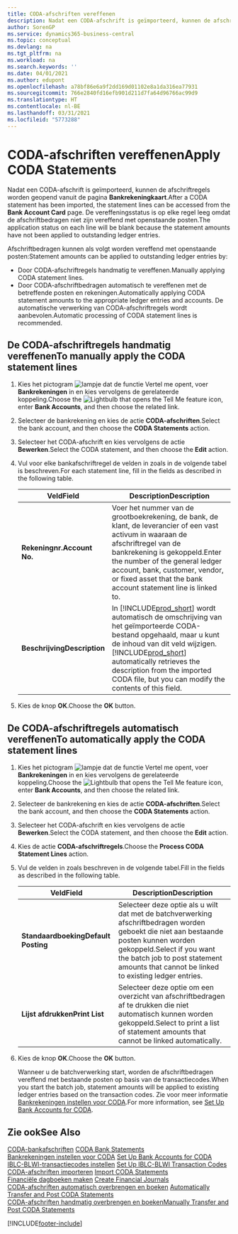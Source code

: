 ```yaml
---
title: CODA-afschriften vereffenen
description: Nadat een CODA-afschrift is geïmporteerd, kunnen de afschriftregels worden geopend vanuit de pagina Bankrekeningkaart. De vereffeningsstatus is op elke regel leeg omdat de afschriftbedragen niet zijn vereffend met openstaande posten.
author: SorenGP
ms.service: dynamics365-business-central
ms.topic: conceptual
ms.devlang: na
ms.tgt_pltfrm: na
ms.workload: na
ms.search.keywords: ''
ms.date: 04/01/2021
ms.author: edupont
ms.openlocfilehash: a78bf86e6a9f2dd169d01102e8a1da316ea77931
ms.sourcegitcommit: 766e2840fd16efb901d211d7fa64d96766ac99d9
ms.translationtype: HT
ms.contentlocale: nl-BE
ms.lasthandoff: 03/31/2021
ms.locfileid: "5773288"
---
```

# <a name="apply-coda-statements"></a><span data-ttu-id="71afc-104">CODA-afschriften vereffenen</span><span class="sxs-lookup"><span data-stu-id="71afc-104">Apply CODA Statements</span></span>
<span data-ttu-id="71afc-105">Nadat een CODA-afschrift is geïmporteerd, kunnen de afschriftregels worden geopend vanuit de pagina **Bankrekeningkaart**.</span><span class="sxs-lookup"><span data-stu-id="71afc-105">After a CODA statement has been imported, the statement lines can be accessed from the **Bank Account Card** page.</span></span> <span data-ttu-id="71afc-106">De vereffeningsstatus is op elke regel leeg omdat de afschriftbedragen niet zijn vereffend met openstaande posten.</span><span class="sxs-lookup"><span data-stu-id="71afc-106">The application status on each line will be blank because the statement amounts have not been applied to outstanding ledger entries.</span></span>  

<span data-ttu-id="71afc-107">Afschriftbedragen kunnen als volgt worden vereffend met openstaande posten:</span><span class="sxs-lookup"><span data-stu-id="71afc-107">Statement amounts can be applied to outstanding ledger entries by:</span></span>  

-   <span data-ttu-id="71afc-108">Door CODA-afschriftregels handmatig te vereffenen.</span><span class="sxs-lookup"><span data-stu-id="71afc-108">Manually applying CODA statement lines.</span></span>  
-   <span data-ttu-id="71afc-109">Door CODA-afschriftbedragen automatisch te vereffenen met de betreffende posten en rekeningen.</span><span class="sxs-lookup"><span data-stu-id="71afc-109">Automatically applying CODA statement amounts to the appropriate ledger entries and accounts.</span></span> <span data-ttu-id="71afc-110">De automatische verwerking van CODA-afschriftregels wordt aanbevolen.</span><span class="sxs-lookup"><span data-stu-id="71afc-110">Automatic processing of CODA statement lines is recommended.</span></span>  

## <a name="to-manually-apply-the-coda-statement-lines"></a><span data-ttu-id="71afc-111">De CODA-afschriftregels handmatig vereffenen</span><span class="sxs-lookup"><span data-stu-id="71afc-111">To manually apply the CODA statement lines</span></span>  

1.  <span data-ttu-id="71afc-112">Kies het pictogram ![lampje dat de functie Vertel me opent](../../media/ui-search/search_small.png "Vertel me wat u wilt doen"), voer **Bankrekeningen** in en kies vervolgens de gerelateerde koppeling.</span><span class="sxs-lookup"><span data-stu-id="71afc-112">Choose the ![Lightbulb that opens the Tell Me feature](../../media/ui-search/search_small.png "Tell me what you want to do") icon, enter **Bank Accounts**, and then choose the related link.</span></span>  
2.  <span data-ttu-id="71afc-113">Selecteer de bankrekening en kies de actie **CODA-afschriften**.</span><span class="sxs-lookup"><span data-stu-id="71afc-113">Select the bank account, and then choose the **CODA Statements** action.</span></span>  
3.  <span data-ttu-id="71afc-114">Selecteer het CODA-afschrift en kies vervolgens de actie **Bewerken**.</span><span class="sxs-lookup"><span data-stu-id="71afc-114">Select the CODA statement, and then choose the **Edit** action.</span></span>  
4.  <span data-ttu-id="71afc-115">Vul voor elke bankafschriftregel de velden in zoals in de volgende tabel is beschreven.</span><span class="sxs-lookup"><span data-stu-id="71afc-115">For each statement line, fill in the fields as described in the following table.</span></span>  

    |<span data-ttu-id="71afc-116">Veld</span><span class="sxs-lookup"><span data-stu-id="71afc-116">Field</span></span>|<span data-ttu-id="71afc-117">Description</span><span class="sxs-lookup"><span data-stu-id="71afc-117">Description</span></span>|  
    |---------------------------------|---------------------------------------|  
    |<span data-ttu-id="71afc-118">**Rekeningnr.**</span><span class="sxs-lookup"><span data-stu-id="71afc-118">**Account No.**</span></span>|<span data-ttu-id="71afc-119">Voer het nummer van de grootboekrekening, de bank, de klant, de leverancier of een vast activum in waaraan de afschriftregel van de bankrekening is gekoppeld.</span><span class="sxs-lookup"><span data-stu-id="71afc-119">Enter the number of the general ledger account, bank, customer, vendor, or fixed asset that the bank account statement line is linked to.</span></span>|  
    |<span data-ttu-id="71afc-120">**Beschrijving**</span><span class="sxs-lookup"><span data-stu-id="71afc-120">**Description**</span></span>|<span data-ttu-id="71afc-121">In [!INCLUDE[prod_short](../../includes/prod_short.md)] wordt automatisch de omschrijving van het geïmporteerde CODA-bestand opgehaald, maar u kunt de inhoud van dit veld wijzigen.</span><span class="sxs-lookup"><span data-stu-id="71afc-121">[!INCLUDE[prod_short](../../includes/prod_short.md)] automatically retrieves the description from the imported CODA file, but you can modify the contents of this field.</span></span>|  

5.  <span data-ttu-id="71afc-122">Kies de knop **OK**.</span><span class="sxs-lookup"><span data-stu-id="71afc-122">Choose the **OK** button.</span></span>  

## <a name="to-automatically-apply-the-coda-statement-lines"></a><span data-ttu-id="71afc-123">De CODA-afschriftregels automatisch vereffenen</span><span class="sxs-lookup"><span data-stu-id="71afc-123">To automatically apply the CODA statement lines</span></span>  

1.  <span data-ttu-id="71afc-124">Kies het pictogram ![lampje dat de functie Vertel me opent](../../media/ui-search/search_small.png "Vertel me wat u wilt doen"), voer **Bankrekeningen** in en kies vervolgens de gerelateerde koppeling.</span><span class="sxs-lookup"><span data-stu-id="71afc-124">Choose the ![Lightbulb that opens the Tell Me feature](../../media/ui-search/search_small.png "Tell me what you want to do") icon, enter **Bank Accounts**, and then choose the related link.</span></span>  
2.  <span data-ttu-id="71afc-125">Selecteer de bankrekening en kies de actie **CODA-afschriften**.</span><span class="sxs-lookup"><span data-stu-id="71afc-125">Select the bank account, and then choose the **CODA Statements** action.</span></span>  
3.  <span data-ttu-id="71afc-126">Selecteer het CODA-afschrift en kies vervolgens de actie **Bewerken**.</span><span class="sxs-lookup"><span data-stu-id="71afc-126">Select the CODA statement, and then choose the **Edit** action.</span></span>  
4.  <span data-ttu-id="71afc-127">Kies de actie **CODA-afschriftregels**.</span><span class="sxs-lookup"><span data-stu-id="71afc-127">Choose the **Process CODA Statement Lines** action.</span></span>  
5.  <span data-ttu-id="71afc-128">Vul de velden in zoals beschreven in de volgende tabel.</span><span class="sxs-lookup"><span data-stu-id="71afc-128">Fill in the fields as described in the following table.</span></span>  

    |<span data-ttu-id="71afc-129">Veld</span><span class="sxs-lookup"><span data-stu-id="71afc-129">Field</span></span>|<span data-ttu-id="71afc-130">Description</span><span class="sxs-lookup"><span data-stu-id="71afc-130">Description</span></span>|  
    |---------------------------------|---------------------------------------|  
    |<span data-ttu-id="71afc-131">**Standaardboeking**</span><span class="sxs-lookup"><span data-stu-id="71afc-131">**Default Posting**</span></span>|<span data-ttu-id="71afc-132">Selecteer deze optie als u wilt dat met de batchverwerking afschriftbedragen worden geboekt die niet aan bestaande posten kunnen worden gekoppeld.</span><span class="sxs-lookup"><span data-stu-id="71afc-132">Select if you want the batch job to post statement amounts that cannot be linked to existing ledger entries.</span></span>|  
    |<span data-ttu-id="71afc-133">**Lijst afdrukken**</span><span class="sxs-lookup"><span data-stu-id="71afc-133">**Print List**</span></span>|<span data-ttu-id="71afc-134">Selecteer deze optie om een overzicht van afschriftbedragen af te drukken die niet automatisch kunnen worden gekoppeld.</span><span class="sxs-lookup"><span data-stu-id="71afc-134">Select to print a list of statement amounts that cannot be linked automatically.</span></span>|  

6.  <span data-ttu-id="71afc-135">Kies de knop **OK**.</span><span class="sxs-lookup"><span data-stu-id="71afc-135">Choose the **OK** button.</span></span>  

    <span data-ttu-id="71afc-136">Wanneer u de batchverwerking start, worden de afschriftbedragen vereffend met bestaande posten op basis van de transactiecodes.</span><span class="sxs-lookup"><span data-stu-id="71afc-136">When you start the batch job, statement amounts will be applied to existing ledger entries based on the transaction codes.</span></span> <span data-ttu-id="71afc-137">Zie voor meer informatie [Bankrekeningen instellen voor CODA](how-to-set-up-bank-accounts-for-coda.md).</span><span class="sxs-lookup"><span data-stu-id="71afc-137">For more information, see [Set Up Bank Accounts for CODA](how-to-set-up-bank-accounts-for-coda.md).</span></span>

## <a name="see-also"></a><span data-ttu-id="71afc-138">Zie ook</span><span class="sxs-lookup"><span data-stu-id="71afc-138">See Also</span></span>  
 <span data-ttu-id="71afc-139">[CODA-bankafschriften](coda-bank-statements.md) </span><span class="sxs-lookup"><span data-stu-id="71afc-139">[CODA Bank Statements](coda-bank-statements.md) </span></span>  
 <span data-ttu-id="71afc-140">[Bankrekeningen instellen voor CODA](how-to-set-up-bank-accounts-for-coda.md) </span><span class="sxs-lookup"><span data-stu-id="71afc-140">[Set Up Bank Accounts for CODA](how-to-set-up-bank-accounts-for-coda.md) </span></span>  
 <span data-ttu-id="71afc-141">[IBLC-BLWI-transactiecodes instellen](how-to-set-up-iblc-blwi-transaction-codes.md) </span><span class="sxs-lookup"><span data-stu-id="71afc-141">[Set Up IBLC-BLWI Transaction Codes](how-to-set-up-iblc-blwi-transaction-codes.md) </span></span>  
 <span data-ttu-id="71afc-142">[CODA-afschriften importeren](how-to-import-coda-statements.md) </span><span class="sxs-lookup"><span data-stu-id="71afc-142">[Import CODA Statements](how-to-import-coda-statements.md) </span></span>  
 <span data-ttu-id="71afc-143">[Financiële dagboeken maken](how-to-create-financial-journals.md) </span><span class="sxs-lookup"><span data-stu-id="71afc-143">[Create Financial Journals](how-to-create-financial-journals.md) </span></span>  
 <span data-ttu-id="71afc-144">[CODA-afschriften automatisch overbrengen en boeken](how-to-automatically-transfer-and-post-coda-statements.md) </span><span class="sxs-lookup"><span data-stu-id="71afc-144">[Automatically Transfer and Post CODA Statements](how-to-automatically-transfer-and-post-coda-statements.md) </span></span>  
 [<span data-ttu-id="71afc-145">CODA-afschriften handmatig overbrengen en boeken</span><span class="sxs-lookup"><span data-stu-id="71afc-145">Manually Transfer and Post CODA Statements</span></span>](how-to-manually-transfer-and-post-coda-statements.md)


[!INCLUDE[footer-include](../../includes/footer-banner.md)]